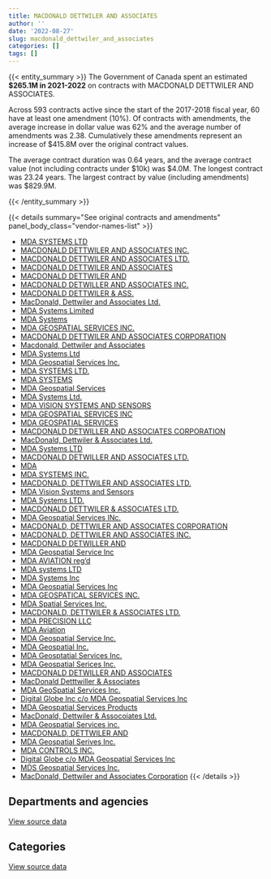 ```yaml
---
title: MACDONALD DETTWILER AND ASSOCIATES
author: ''
date: '2022-08-27'
slug: macdonald_dettwiler_and_associates
categories: []
tags: []
---
```


<script src="/rmarkdown-libs/htmlwidgets/htmlwidgets.js"></script>
<link href="/rmarkdown-libs/datatables-css/datatables-crosstalk.css" rel="stylesheet" />
<script src="/rmarkdown-libs/datatables-binding/datatables.js"></script>
<script src="/rmarkdown-libs/jquery/jquery-3.6.0.min.js"></script>
<link href="/rmarkdown-libs/dt-core-bootstrap/css/dataTables.bootstrap.min.css" rel="stylesheet" />
<link href="/rmarkdown-libs/dt-core-bootstrap/css/dataTables.bootstrap.extra.css" rel="stylesheet" />
<script src="/rmarkdown-libs/dt-core-bootstrap/js/jquery.dataTables.min.js"></script>
<script src="/rmarkdown-libs/dt-core-bootstrap/js/dataTables.bootstrap.min.js"></script>
<link href="/rmarkdown-libs/crosstalk/css/crosstalk.min.css" rel="stylesheet" />
<script src="/rmarkdown-libs/crosstalk/js/crosstalk.min.js"></script>
<script src="/rmarkdown-libs/htmlwidgets/htmlwidgets.js"></script>
<link href="/rmarkdown-libs/datatables-css/datatables-crosstalk.css" rel="stylesheet" />
<script src="/rmarkdown-libs/datatables-binding/datatables.js"></script>
<script src="/rmarkdown-libs/jquery/jquery-3.6.0.min.js"></script>
<link href="/rmarkdown-libs/dt-core-bootstrap/css/dataTables.bootstrap.min.css" rel="stylesheet" />
<link href="/rmarkdown-libs/dt-core-bootstrap/css/dataTables.bootstrap.extra.css" rel="stylesheet" />
<script src="/rmarkdown-libs/dt-core-bootstrap/js/jquery.dataTables.min.js"></script>
<script src="/rmarkdown-libs/dt-core-bootstrap/js/dataTables.bootstrap.min.js"></script>
<link href="/rmarkdown-libs/crosstalk/css/crosstalk.min.css" rel="stylesheet" />
<script src="/rmarkdown-libs/crosstalk/js/crosstalk.min.js"></script>

{{< entity_summary >}}
The Government of Canada spent an estimated **\$265.1M in 2021-2022** on contracts with MACDONALD DETTWILER AND ASSOCIATES.

Across 593 contracts active since the start of the 2017-2018 fiscal year, 60 have at least one amendment (10%). Of contracts with amendments, the average increase in dollar value was 62% and the average number of amendments was 2.38. Cumulatively these amendments represent an increase of \$415.8M over the original contract values.

The average contract duration was 0.64 years, and the average contract value (not including contracts under \$10k) was \$4.0M. The longest contract was 23.24 years. The largest contract by value (including amendments) was \$829.9M.

{{< /entity_summary >}}

{{< details summary="See original contracts and amendments" panel_body_class="vendor-names-list" >}}
- [MDA SYSTEMS LTD](https://search.open.canada.ca/en/ct/?sort=contract_value_f%20desc&page=1&search_text=%22MDA%20SYSTEMS%20LTD%22)
- [MACDONALD DETTWILER AND ASSOCIATES INC.](https://search.open.canada.ca/en/ct/?sort=contract_value_f%20desc&page=1&search_text=%22MACDONALD%20DETTWILER%20AND%20ASSOCIATES%20INC.%22)
- [MACDONALD DETTWILER AND ASSOCIATES LTD.](https://search.open.canada.ca/en/ct/?sort=contract_value_f%20desc&page=1&search_text=%22MACDONALD%20DETTWILER%20AND%20ASSOCIATES%20LTD.%22)
- [MACDONALD DETTWILER AND ASSOCIATES](https://search.open.canada.ca/en/ct/?sort=contract_value_f%20desc&page=1&search_text=%22MACDONALD%20DETTWILER%20AND%20ASSOCIATES%22)
- [MACDONALD DETTWILER AND](https://search.open.canada.ca/en/ct/?sort=contract_value_f%20desc&page=1&search_text=%22MACDONALD%20DETTWILER%20AND%22)
- [MACDONALD DETWILLER AND ASSOCIATES INC.](https://search.open.canada.ca/en/ct/?sort=contract_value_f%20desc&page=1&search_text=%22MACDONALD%20DETWILLER%20AND%20ASSOCIATES%20INC.%22)
- [MACDONALD DETTWILER & ASS.](https://search.open.canada.ca/en/ct/?sort=contract_value_f%20desc&page=1&search_text=%22MACDONALD%20DETTWILER%20%26%20ASS.%22)
- [MacDonald, Dettwiler and Associates Ltd.](https://search.open.canada.ca/en/ct/?sort=contract_value_f%20desc&page=1&search_text=%22MacDonald%2c%20Dettwiler%20and%20Associates%20Ltd.%22)
- [MDA Systems Limited](https://search.open.canada.ca/en/ct/?sort=contract_value_f%20desc&page=1&search_text=%22MDA%20Systems%20Limited%22)
- [MDA Systems](https://search.open.canada.ca/en/ct/?sort=contract_value_f%20desc&page=1&search_text=%22MDA%20Systems%22)
- [MDA GEOSPATIAL SERVICES INC.](https://search.open.canada.ca/en/ct/?sort=contract_value_f%20desc&page=1&search_text=%22MDA%20GEOSPATIAL%20SERVICES%20INC.%22)
- [MACDONALD DETTWILER AND ASSOCIATES CORPORATION](https://search.open.canada.ca/en/ct/?sort=contract_value_f%20desc&page=1&search_text=%22MACDONALD%20DETTWILER%20AND%20ASSOCIATES%20CORPORATION%22)
- [Macdonald, Dettwiler and Associates](https://search.open.canada.ca/en/ct/?sort=contract_value_f%20desc&page=1&search_text=%22Macdonald%2c%20Dettwiler%20and%20Associates%22)
- [MDA Systems Ltd](https://search.open.canada.ca/en/ct/?sort=contract_value_f%20desc&page=1&search_text=%22MDA%20Systems%20Ltd%22)
- [MDA Geospatial Services Inc.](https://search.open.canada.ca/en/ct/?sort=contract_value_f%20desc&page=1&search_text=%22MDA%20Geospatial%20Services%20Inc.%22)
- [MDA SYSTEMS LTD.](https://search.open.canada.ca/en/ct/?sort=contract_value_f%20desc&page=1&search_text=%22MDA%20SYSTEMS%20LTD.%22)
- [MDA SYSTEMS](https://search.open.canada.ca/en/ct/?sort=contract_value_f%20desc&page=1&search_text=%22MDA%20SYSTEMS%22)
- [MDA Geospatial Services](https://search.open.canada.ca/en/ct/?sort=contract_value_f%20desc&page=1&search_text=%22MDA%20Geospatial%20Services%22)
- [MDA Systems Ltd.](https://search.open.canada.ca/en/ct/?sort=contract_value_f%20desc&page=1&search_text=%22MDA%20Systems%20Ltd.%22)
- [MDA VISION SYSTEMS AND SENSORS](https://search.open.canada.ca/en/ct/?sort=contract_value_f%20desc&page=1&search_text=%22MDA%20VISION%20SYSTEMS%20AND%20SENSORS%22)
- [MDA GEOSPATIAL SERVICES INC](https://search.open.canada.ca/en/ct/?sort=contract_value_f%20desc&page=1&search_text=%22MDA%20GEOSPATIAL%20SERVICES%20INC%22)
- [MDA GEOSPATIAL SERVICES](https://search.open.canada.ca/en/ct/?sort=contract_value_f%20desc&page=1&search_text=%22MDA%20GEOSPATIAL%20SERVICES%22)
- [MACDONALD DETWILLER AND ASSOCIATES CORPORATION](https://search.open.canada.ca/en/ct/?sort=contract_value_f%20desc&page=1&search_text=%22MACDONALD%20DETWILLER%20AND%20ASSOCIATES%20CORPORATION%22)
- [MacDonald, Dettwiler & Associates Ltd.](https://search.open.canada.ca/en/ct/?sort=contract_value_f%20desc&page=1&search_text=%22MacDonald%2c%20Dettwiler%20%26%20Associates%20Ltd.%22)
- [MDA Systems LTD](https://search.open.canada.ca/en/ct/?sort=contract_value_f%20desc&page=1&search_text=%22MDA%20Systems%20LTD%22)
- [MACDONALD DETWILLER AND ASSOCIATES LTD.](https://search.open.canada.ca/en/ct/?sort=contract_value_f%20desc&page=1&search_text=%22MACDONALD%20DETWILLER%20AND%20ASSOCIATES%20LTD.%22)
- [MDA](https://search.open.canada.ca/en/ct/?sort=contract_value_f%20desc&page=1&search_text=%22MDA%22)
- [MDA SYSTEMS INC.](https://search.open.canada.ca/en/ct/?sort=contract_value_f%20desc&page=1&search_text=%22MDA%20SYSTEMS%20INC.%22)
- [MACDONALD, DETTWILER AND ASSOCIATES LTD.](https://search.open.canada.ca/en/ct/?sort=contract_value_f%20desc&page=1&search_text=%22MACDONALD%2c%20DETTWILER%20AND%20ASSOCIATES%20LTD.%22)
- [MDA Vision Systems and Sensors](https://search.open.canada.ca/en/ct/?sort=contract_value_f%20desc&page=1&search_text=%22MDA%20Vision%20Systems%20and%20Sensors%22)
- [MDA Systems LTD.](https://search.open.canada.ca/en/ct/?sort=contract_value_f%20desc&page=1&search_text=%22MDA%20Systems%20LTD.%22)
- [MACDONALD DETTWILER & ASSOCIATES LTD.](https://search.open.canada.ca/en/ct/?sort=contract_value_f%20desc&page=1&search_text=%22MACDONALD%20DETTWILER%20%26%20ASSOCIATES%20LTD.%22)
- [MDA Geospatial Services INc.](https://search.open.canada.ca/en/ct/?sort=contract_value_f%20desc&page=1&search_text=%22MDA%20Geospatial%20Services%20INc.%22)
- [MACDONALD, DETTWILER AND ASSOCIATES CORPORATION](https://search.open.canada.ca/en/ct/?sort=contract_value_f%20desc&page=1&search_text=%22MACDONALD%2c%20DETTWILER%20AND%20ASSOCIATES%20CORPORATION%22)
- [MACDONALD, DETTWILER AND ASSOCIATES INC.](https://search.open.canada.ca/en/ct/?sort=contract_value_f%20desc&page=1&search_text=%22MACDONALD%2c%20DETTWILER%20AND%20ASSOCIATES%20INC.%22)
- [MACDONALD DETWILLER AND](https://search.open.canada.ca/en/ct/?sort=contract_value_f%20desc&page=1&search_text=%22MACDONALD%20DETWILLER%20AND%22)
- [MDA Geospatial Service Inc](https://search.open.canada.ca/en/ct/?sort=contract_value_f%20desc&page=1&search_text=%22MDA%20Geospatial%20Service%20Inc%22)
- [MDA AVIATION reg’d](https://search.open.canada.ca/en/ct/?sort=contract_value_f%20desc&page=1&search_text=%22MDA%20AVIATION%20reg%27d%22)
- [MDA systems LTD](https://search.open.canada.ca/en/ct/?sort=contract_value_f%20desc&page=1&search_text=%22MDA%20systems%20LTD%22)
- [MDA Systems Inc](https://search.open.canada.ca/en/ct/?sort=contract_value_f%20desc&page=1&search_text=%22MDA%20Systems%20Inc%22)
- [MDA Geospatial Services Inc](https://search.open.canada.ca/en/ct/?sort=contract_value_f%20desc&page=1&search_text=%22MDA%20Geospatial%20Services%20Inc%22)
- [MDA GEOSPATICAL SERVICES INC.](https://search.open.canada.ca/en/ct/?sort=contract_value_f%20desc&page=1&search_text=%22MDA%20GEOSPATICAL%20SERVICES%20INC.%22)
- [MDA Spatial Services Inc.](https://search.open.canada.ca/en/ct/?sort=contract_value_f%20desc&page=1&search_text=%22MDA%20Spatial%20Services%20Inc.%22)
- [MACDONALD, DETTWILER & ASSOCIATES LTD.](https://search.open.canada.ca/en/ct/?sort=contract_value_f%20desc&page=1&search_text=%22MACDONALD%2c%20DETTWILER%20%26%20ASSOCIATES%20LTD.%22)
- [MDA PRECISION LLC](https://search.open.canada.ca/en/ct/?sort=contract_value_f%20desc&page=1&search_text=%22MDA%20PRECISION%20LLC%22)
- [MDA Aviation](https://search.open.canada.ca/en/ct/?sort=contract_value_f%20desc&page=1&search_text=%22MDA%20Aviation%22)
- [MDA Geospatial Service Inc.](https://search.open.canada.ca/en/ct/?sort=contract_value_f%20desc&page=1&search_text=%22MDA%20Geospatial%20Service%20Inc.%22)
- [MDA Geospatial Inc.](https://search.open.canada.ca/en/ct/?sort=contract_value_f%20desc&page=1&search_text=%22MDA%20Geospatial%20Inc.%22)
- [MDA Geosptatial Services Inc.](https://search.open.canada.ca/en/ct/?sort=contract_value_f%20desc&page=1&search_text=%22MDA%20Geosptatial%20Services%20Inc.%22)
- [MDA Geospatial Serices Inc.](https://search.open.canada.ca/en/ct/?sort=contract_value_f%20desc&page=1&search_text=%22MDA%20Geospatial%20Serices%20Inc.%22)
- [MACDONALD DETWILLER AND ASSOCIATES](https://search.open.canada.ca/en/ct/?sort=contract_value_f%20desc&page=1&search_text=%22MACDONALD%20DETWILLER%20AND%20ASSOCIATES%22)
- [MacDonald Detttwiller & Associates](https://search.open.canada.ca/en/ct/?sort=contract_value_f%20desc&page=1&search_text=%22MacDonald%20Detttwiller%20%26%20Associates%22)
- [MDA GeoSpatial Services Inc.](https://search.open.canada.ca/en/ct/?sort=contract_value_f%20desc&page=1&search_text=%22MDA%20GeoSpatial%20Services%20Inc.%22)
- [Digital Globe Inc c/o MDA Geospatial Services Inc](https://search.open.canada.ca/en/ct/?sort=contract_value_f%20desc&page=1&search_text=%22Digital%20Globe%20Inc%20c%2fo%20MDA%20Geospatial%20Services%20Inc%22)
- [MDA Geospatial Services Products](https://search.open.canada.ca/en/ct/?sort=contract_value_f%20desc&page=1&search_text=%22MDA%20Geospatial%20Services%20Products%22)
- [MacDonald, Dettwiler & Assocoiates Ltd.](https://search.open.canada.ca/en/ct/?sort=contract_value_f%20desc&page=1&search_text=%22MacDonald%2c%20Dettwiler%20%26%20Assocoiates%20Ltd.%22)
- [MDA Geospatial Services inc.](https://search.open.canada.ca/en/ct/?sort=contract_value_f%20desc&page=1&search_text=%22MDA%20Geospatial%20Services%20inc.%22)
- [MACDONALD, DETTWILER AND](https://search.open.canada.ca/en/ct/?sort=contract_value_f%20desc&page=1&search_text=%22MACDONALD%2c%20DETTWILER%20%20AND%22)
- [MDA Geospatial Serives Inc.](https://search.open.canada.ca/en/ct/?sort=contract_value_f%20desc&page=1&search_text=%22MDA%20Geospatial%20Serives%20Inc.%22)
- [MDA CONTROLS INC.](https://search.open.canada.ca/en/ct/?sort=contract_value_f%20desc&page=1&search_text=%22MDA%20CONTROLS%20INC.%22)
- [Digital Globe c/o MDA Geospatial Services Inc](https://search.open.canada.ca/en/ct/?sort=contract_value_f%20desc&page=1&search_text=%22Digital%20Globe%20c%2fo%20MDA%20Geospatial%20Services%20Inc%22)
- [MDS Geospatial Services Inc.](https://search.open.canada.ca/en/ct/?sort=contract_value_f%20desc&page=1&search_text=%22MDS%20Geospatial%20Services%20Inc.%22)
- [MacDonald, Dettwiler and Associates Corporation](https://search.open.canada.ca/en/ct/?sort=contract_value_f%20desc&page=1&search_text=%22MacDonald%2c%20Dettwiler%20and%20Associates%20Corporation%22)
{{< /details >}}

## Departments and agencies

<div id="htmlwidget-1" style="width:100%;height:auto;" class="datatables html-widget"></div>
<script type="application/json" data-for="htmlwidget-1">{"x":{"style":"bootstrap","filter":"none","vertical":false,"data":[["<a href=\"/departments/aafc-aac/\">Agriculture and Agri-Food Canada<\/a>","<a href=\"/departments/aandc-aadnc/\">Crown-Indigenous Relations and Northern Affairs Canada<\/a>","<a href=\"/departments/csa-asc/\">Canadian Space Agency<\/a>","<a href=\"/departments/dfatd-maecd/\">Global Affairs Canada<\/a>","<a href=\"/departments/dfo-mpo/\">Fisheries and Oceans Canada<\/a>","<a href=\"/departments/dnd-mdn/\">National Defence<\/a>","<a href=\"/departments/ec/\">Environment and Climate Change Canada<\/a>","<a href=\"/departments/isc-sac/\">Indigenous Services Canada<\/a>","<a href=\"/departments/nrc-cnrc/\">National Research Council Canada<\/a>","<a href=\"/departments/nrcan-rncan/\">Natural Resources Canada<\/a>","<a href=\"/departments/pc/\">Parks Canada<\/a>","<a href=\"/departments/statcan/\">Statistics Canada<\/a>","<a href=\"/departments/tc/\">Transport Canada<\/a>"],[null,19679.36,165276095.04,68553.59,161758.69,42294515.95,8064,null,920460.5,1814308.12,33828.47,null,null],[58584.94,null,162947444.95,60289.6,140116.53,39524706.36,51640.23,null,1053251.07,1938497.3,34411.16,185840.55,null],[null,null,215423869.02,10482.49,694460.52,44352554.56,10681.36,36792,1351194.11,1588588.13,117036.79,222480.12,null],[null,null,218794355.17,79710.62,1424064.03,38345248.94,null,null,2382576.93,1408506.1,2291603.01,238481.54,141250]],"container":"<table class=\"table table-striped table-hover row-border order-column display\">\n  <thead>\n    <tr>\n      <th>Department<\/th>\n      <th>2018-2019<\/th>\n      <th>2019-2020<\/th>\n      <th>2020-2021<\/th>\n      <th>2021-2022<\/th>\n    <\/tr>\n  <\/thead>\n<\/table>","options":{"order":[[4,"desc"]],"pageLength":10,"autoWidth":true,"columnDefs":[{"targets":1,"render":"function(data, type, row, meta) {\n    return type !== 'display' ? data : DTWidget.formatCurrency(data, \"$\", 2, 3, \",\", \".\", true, null);\n  }"},{"targets":2,"render":"function(data, type, row, meta) {\n    return type !== 'display' ? data : DTWidget.formatCurrency(data, \"$\", 2, 3, \",\", \".\", true, null);\n  }"},{"targets":3,"render":"function(data, type, row, meta) {\n    return type !== 'display' ? data : DTWidget.formatCurrency(data, \"$\", 2, 3, \",\", \".\", true, null);\n  }"},{"targets":4,"render":"function(data, type, row, meta) {\n    return type !== 'display' ? data : DTWidget.formatCurrency(data, \"$\", 2, 3, \",\", \".\", true, null);\n  }"},{"width":"16%","targets":[1,2,3,4]},{"className":"dt-right","targets":[1,2,3,4]}],"orderClasses":false}},"evals":["options.columnDefs.0.render","options.columnDefs.1.render","options.columnDefs.2.render","options.columnDefs.3.render"],"jsHooks":[]}</script>
<p class="text-right">
<a href="https://github.com/GoC-Spending/contracts-data/tree/main/data/out/vendors/macdonald_dettwiler_and_associates/summary_by_fiscal_year_by_department.csv" class="source-data-link btn btn-link">View source data</a>
</p>

## Categories

<div id="htmlwidget-2" style="width:100%;height:auto;" class="datatables html-widget"></div>
<script type="application/json" data-for="htmlwidget-2">{"x":{"style":"bootstrap","filter":"none","vertical":false,"data":[["<a href=\"/categories/0_other/\">(Other)<\/a>","<a href=\"/categories/1_facilities_and_construction/\">Facilities and construction<\/a>","<a href=\"/categories/10_office_management/\">Office management<\/a>","<a href=\"/categories/11_defence/\">Defence<\/a>","<a href=\"/categories/2_professional_services/\">Professional services<\/a>","<a href=\"/categories/3_information_technology/\">Information technology<\/a>","<a href=\"/categories/5_transportation_and_logistics/\">Transportation and logistics<\/a>","<a href=\"/categories/6_industrial_products_and_services/\">Industrial products and services<\/a>","<a href=\"/categories/9_human_capital/\">Human capital<\/a>"],[null,63038035.42,384251.45,9724018.72,136476164.77,963945.36,null,null,10848],[22648.85,65138795.18,117164.89,10403611.11,128878292.67,1044076.23,null,235665.02,154528.73],[13916.1,115565696.42,583858.87,9712172.1,136561274.61,565251.54,null,773182.2,32787.27],[9708.9,110794019.6,42869.87,12075101.16,137820354.69,300693.87,347153.45,3587415.55,128479.26]],"container":"<table class=\"table table-striped table-hover row-border order-column display\">\n  <thead>\n    <tr>\n      <th>Category<\/th>\n      <th>2018-2019<\/th>\n      <th>2019-2020<\/th>\n      <th>2020-2021<\/th>\n      <th>2021-2022<\/th>\n    <\/tr>\n  <\/thead>\n<\/table>","options":{"order":[[4,"desc"]],"dom":"t","pageLength":30,"autoWidth":true,"columnDefs":[{"targets":1,"render":"function(data, type, row, meta) {\n    return type !== 'display' ? data : DTWidget.formatCurrency(data, \"$\", 2, 3, \",\", \".\", true, null);\n  }"},{"targets":2,"render":"function(data, type, row, meta) {\n    return type !== 'display' ? data : DTWidget.formatCurrency(data, \"$\", 2, 3, \",\", \".\", true, null);\n  }"},{"targets":3,"render":"function(data, type, row, meta) {\n    return type !== 'display' ? data : DTWidget.formatCurrency(data, \"$\", 2, 3, \",\", \".\", true, null);\n  }"},{"targets":4,"render":"function(data, type, row, meta) {\n    return type !== 'display' ? data : DTWidget.formatCurrency(data, \"$\", 2, 3, \",\", \".\", true, null);\n  }"},{"width":"16%","targets":[1,2,3,4]},{"className":"dt-right","targets":[1,2,3,4]}],"orderClasses":false,"lengthMenu":[10,25,30,50,100]}},"evals":["options.columnDefs.0.render","options.columnDefs.1.render","options.columnDefs.2.render","options.columnDefs.3.render"],"jsHooks":[]}</script>
<p class="text-right">
<a href="https://github.com/GoC-Spending/contracts-data/tree/main/data/out/vendors/macdonald_dettwiler_and_associates/summary_by_fiscal_year_by_category.csv" class="source-data-link btn btn-link">View source data</a>
</p>
